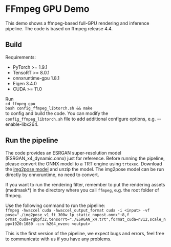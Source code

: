 FFmpeg GPU Demo
==========================
This demo shows a ffmpeg-based full-GPU rendering and inference pipeline. The code is based on ffmpeg release 4.4.

## Build
Requirements:
* PyTorch >= 1.9.1
* TensoRT >= 8.0.1
* onnxruntime-gpu 1.8.1
* Eigen 3.4.0
* CUDA >= 11.0

Run\
`cd ffmpeg-gpu`\
`bash config_ffmpeg_libtorch.sh && make`\
to config and build the code. You can modify the `config_ffmpeg_libtorch.sh` file to add additional configure options, e.g. --enable-libx264.

## Run the pipeline
The code provides an ESRGAN super-resolution model (ESRGAN_x4_dynamic.onnx) just for reference. Before running the pipeline, please convert the ONNX model to a TRT engine using `trtexec`. Download the [img2pose model](https://drive.google.com/file/d/1OvnZ7OUQFg2bAgFADhT7UnCkSaXst10O/view) and unzip the model. The img2pose model can be run directly by onnxruntime, no need to convert.

If you want to run the rendering filter, remember to put the rendering assets (medmask*) in the directory where you call `ffmpeg`, e.g. the root folder of ffmpeg.

Use the following command to run the pipeline:\
`ffmpeg -hwaccel cuda -hwaccel_output_format cuda -i <input> -vf pose="./img2pose_v1_ft_300w_lp_static_nopost.onnx":8,f
ormat_cuda=rgbpf32,tensorrt="./ESRGAN_x4.trt",format_cuda=nv12,scale_npp=1920:1080 -c:v h264_nvenc <output>`

This is the first version of the pipeline, we expect bugs and errors, feel free to communicate with us if you have any problems.

